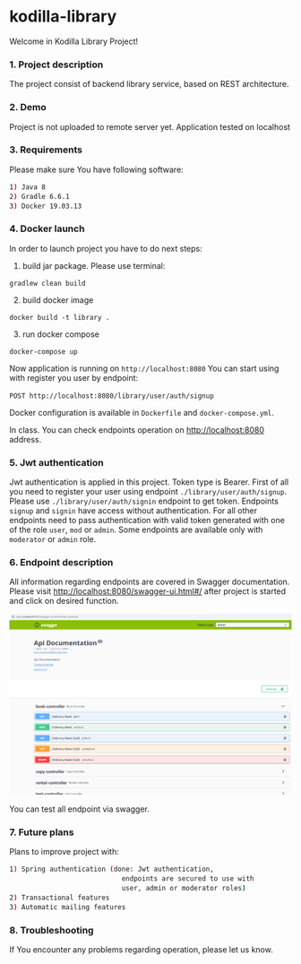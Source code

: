 # kodilla-library
Welcome in Kodilla Library Project!

### 1. Project description 
The project consist of backend library service, based on REST architecture. 
### 2. Demo
Project is not uploaded to remote server yet. Application tested on localhost

### 3. Requirements
Please make sure You have following software:
```bash
1) Java 8
2) Gradle 6.6.1
3) Docker 19.03.13
```
### 4. Docker launch 
In order to launch project you have to do next steps:
1. build jar package. Please use terminal:
 ```
gradlew clean build
```
2. build docker image
```
docker build -t library .
```
3. run docker compose
```
docker-compose up
```
Now application is running on `http://localhost:8080`
You can start using with register you user by endpoint: 

`POST http://localhost:8080/library/user/auth/signup`

Docker configuration is available in `Dockerfile` and `docker-compose.yml`.

In  class.
You can check endpoints operation on [http://localhost:8080](http://localhost:8080) address.

### 5. Jwt authentication
Jwt authentication is applied in this project. Token type is Bearer. 
First of all you need to register your user using endpoint `./library/user/auth/signup`. 
Please use `./library/user/auth/signin` endpoint to get token. 
Endpoints `signup` and `signin` have access without authentication.
For all other endpoints need to pass authentication with valid token generated with one of the role `user`, `mod` or `admin`.
 Some endpoints are available only with `moderator` or `admin` role.  

### 6. Endpoint description
All information regarding endpoints are covered in Swagger documentation.
Please visit [http://localhost:8080/swagger-ui.html#/](http://localhost:8080/swagger-ui.html#/) after project is started and click on desired function.

![](src/main/resources/swagger.png)

You can test all endpoint via swagger.

### 7. Future plans
Plans to improve project with:
```bash
1) Spring authentication (done: Jwt authentication, 
                            endpoints are secured to use with 
                            user, admin or moderator roles)
2) Transactional features
3) Automatic mailing features
```

### 8. Troubleshooting 
If You encounter any problems regarding operation, please let us know. 